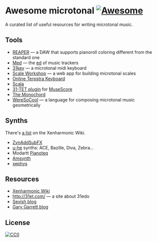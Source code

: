 # Awesome microtonal [![Awesome](https://awesome.re/badge.svg)](https://awesome.re)

A curated list of useful resources for writing microtonal music.

## Tools

- [REAPER](https://www.reaper.fm/) — a DAW that supports pianoroll coloring different from the standard one
- [Med](https://github.com/suhr/med) — the [ed](https://en.wikipedia.org/wiki/Ed_(text_editor)) of music trackers
- [31key](https://github.com/suhr/31key) — a microtonal midi keyboard
- [Scale Workshop](http://sevish.com/scaleworkshop/) — a web app for building microtonal scales
- [Online Terpstra Keyboard](http://terpstrakeyboard.com/web-app/keys.htm)
- [Scala](http://www.huygens-fokker.org/scala/)
- [31-TET plugin](https://github.com/euwbah/musescore-31-tet-plugin) for [MuseScore](https://musescore.org/)
- [The Monochord](http://the-monochord.com/)
- [WereSoCool](https://github.com/xasopheno/WereSoCool) — a language for composing microtonal music geometrically

## Synths

There's [a list](https://en.xen.wiki/w/List_of_Microtonal_Software_Plugins) on the Xenharmonic Wiki.

- [ZynAddSubFX](http://zynaddsubfx.sourceforge.net/)
- [u-he](http://www.u-he.com/cms/) synths: ACE, Bazille, Diva, Zebra...
- Modartt [Pianoteq](https://www.pianoteq.com/)
- [Amsynth](https://amsynth.github.io/)
- [xephys](https://github.com/suhr/xephys)

## Resources

- [Xenharmonic Wiki](https://en.xen.wiki/)
- http://31et.com/ — a site about 31edo
- [Sevish blog](http://sevish.com/blog/)
- [Gary Garrett blog](http://www.garygarrett.me/)

## License

[![CC0](http://mirrors.creativecommons.org/presskit/buttons/88x31/svg/cc-zero.svg)](https://creativecommons.org/publicdomain/zero/1.0/)
